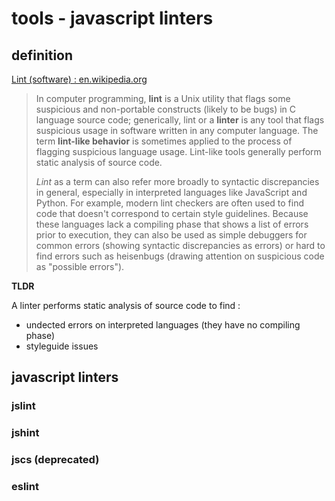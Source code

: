 
# tools - javascript linters

## definition

[Lint (software) : en.wikipedia.org](https://en.wikipedia.org/wiki/Lint_(software))

> In computer programming, **lint** is a Unix utility that flags some suspicious and non-portable constructs (likely to be bugs) in C language source code; generically, lint or a **linter** is any tool that flags suspicious usage in software written in any computer language. The term **lint-like behavior** is sometimes applied to the process of flagging suspicious language usage. Lint-like tools generally perform static analysis of source code.
> 
> *Lint* as a term can also refer more broadly to syntactic discrepancies in general, especially in interpreted languages like JavaScript and Python. For example, modern lint checkers are often used to find code that doesn't correspond to certain style guidelines. Because these languages lack a compiling phase that shows a list of errors prior to execution, they can also be used as simple debuggers for common errors (showing syntactic discrepancies as errors) or hard to find errors such as heisenbugs (drawing attention on suspicious code as "possible errors").

**TLDR**

A linter performs static analysis of source code to find :

- undected errors on interpreted languages (they have no compiling phase)
- styleguide issues

## javascript linters

### jslint

### jshint

### jscs (deprecated)

### eslint

